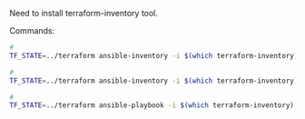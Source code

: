 Need to install terraform-inventory tool.

Commands:
```sh
# 
TF_STATE=../terraform ansible-inventory -i $(which terraform-inventory) --graph

# 
TF_STATE=../terraform ansible-inventory -i $(which terraform-inventory) --list

#
TF_STATE=../terraform ansible-playbook -i $(which terraform-inventory) ./ping.yml


```